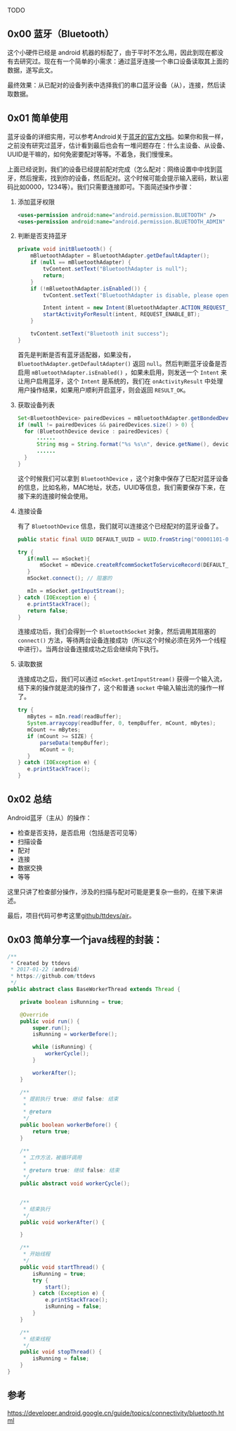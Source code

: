 TODO


## 0x00 蓝牙（Bluetooth）

这个小硬件已经是 android 机器的标配了，由于平时不怎么用，因此到现在都没有去研究过。现在有一个简单的小需求：通过蓝牙连接一个串口设备读取其上面的数据，遂写此文。

最终效果：从已配对的设备列表中选择我们的串口蓝牙设备（从），连接，然后读取数据。

## 0x01 简单使用

蓝牙设备的详细实用，可以参考Android关于[蓝牙的官方文档](https://developer.android.google.cn/guide/topics/connectivity/bluetooth.html)。如果你和我一样，之前没有研究过蓝牙，估计看到最后也会有一堆问题存在：什么主设备、从设备、UUID是干嘛的，如何免密要配对等等。不着急，我们慢慢来。

上面已经说到，我们的设备已经提前配对完成（怎么配对：网络设置中中找到蓝牙，然后搜索，找到你的设备，然后配对。这个时候可能会提示输入密码，默认密码比如0000，1234等）。我们只需要连接即可。下面简述操作步骤：

1. 添加蓝牙权限

    ``` xml
    <uses-permission android:name="android.permission.BLUETOOTH" />
    <uses-permission android:name="android.permission.BLUETOOTH_ADMIN" />
    ```
    
2. 判断是否支持蓝牙

    ``` java
    private void initBluetooth() {
        mBluetoothAdapter = BluetoothAdapter.getDefaultAdapter();
        if (null == mBluetoothAdapter) {
            tvContent.setText("BluetoothAdapter is null");
            return;
        }
        if (!mBluetoothAdapter.isEnabled()) {
            tvContent.setText("BluetoothAdapter is disable, please open it");

            Intent intent = new Intent(BluetoothAdapter.ACTION_REQUEST_ENABLE);
            startActivityForResult(intent, REQUEST_ENABLE_BT);
        }

        tvContent.setText("Bluetooth init success");
    }
    ```
    
    首先是判断是否有蓝牙适配器，如果没有，`BluetoothAdapter.getDefaultAdapter()` 返回 `null`。然后判断蓝牙设备是否启用 `mBluetoothAdapter.isEnabled()` ，如果未启用，则发送一个 `Intent` 来让用户启用蓝牙，这个 `Intent` 是系统的，我们在 `onActivityResult` 中处理用户操作结果，如果用户顺利开启蓝牙，则会返回 `RESULT_OK`。
    
3. 获取设备列表

    ``` java
    Set<BluetoothDevice> pairedDevices = mBluetoothAdapter.getBondedDevices();
    if (null != pairedDevices && pairedDevices.size() > 0) {
      for (BluetoothDevice device : pairedDevices) {
          ......
          String msg = String.format("%s %s\n", device.getName(), device.getAddress());
          ......
      }
    }
    ```
    
    这个时候我们可以拿到 `BluetoothDevice` ，这个对象中保存了已配对蓝牙设备的信息，比如名称，MAC地址，状态，UUID等信息，我们需要保存下来，在接下来的连接时候会使用。
    
4. 连接设备

    有了 `BluetoothDevice` 信息，我们就可以连接这个已经配对的蓝牙设备了。
    
    ``` java
    public static final UUID DEFAULT_UUID = UUID.fromString("00001101-0000-1000-8000-00805f9b34fb");

    try {
       if(null == mSocket){
           mSocket = mDevice.createRfcommSocketToServiceRecord(DEFAULT_UUID);
       }
       mSocket.connect(); // 阻塞的

       mIn = mSocket.getInputStream();
   } catch (IOException e) {
       e.printStackTrace();
       return false;
   }
    ```
    
    连接成功后，我们会得到一个 `BluetoothSocket` 对象，然后调用其阻塞的 `connect()` 方法，等待两台设备连接成功（所以这个时候必须在另外一个线程中进行）。当两台设备连接成功之后会继续向下执行。
    
5. 读取数据

    连接成功之后，我们可以通过 `mSocket.getInputStream()` 获得一个输入流，结下来的操作就是流的操作了，这个和普通 `socket` 中输入输出流的操作一样了。
    
    ``` java
    try {
       mBytes = mIn.read(readBuffer);
       System.arraycopy(readBuffer, 0, tempBuffer, mCount, mBytes);
       mCount += mBytes;
       if (mCount >= SIZE) {
           parseData(tempBuffer);
           mCount = 0;
       }
   } catch (IOException e) {
       e.printStackTrace();
   }
    ```

## 0x02 总结
   
Android蓝牙（主从）的操作：
   
- 检查是否支持，是否启用（包括是否可见等）
- 扫描设备
- 配对
- 连接
- 数据交换
- 等等

这里只讲了检查部分操作，涉及的扫描与配对可能是更复杂一些的，在接下来讲述。

最后，项目代码可参考这里[github/ttdevs/air](https://github.com/ttdevs/android/tree/master/apps/air)。

## 0x03 简单分享一个java线程的封装：

``` java
/**
 * Created by ttdevs
 * 2017-01-22 (android)
 * https://github.com/ttdevs
 */
public abstract class BaseWorkerThread extends Thread {

    private boolean isRunning = true;

    @Override
    public void run() {
        super.run();
        isRunning = workerBefore();

        while (isRunning) {
            workerCycle();
        }

        workerAfter();
    }

    /**
     * 提前执行 true: 继续 false: 结束
     *
     * @return
     */
    public boolean workerBefore() {
        return true;
    }

    /**
     * 工作方法，被循环调用
     *
     * @return true: 继续 false: 结束
     */
    public abstract void workerCycle();


    /**
     * 结束执行
     */
    public void workerAfter() {

    }

    /**
     * 开始线程
     */
    public void startThread() {
        isRunning = true;
        try {
            start();
        } catch (Exception e) {
            e.printStackTrace();
            isRunning = false;
        }
    }

    /**
     * 结束线程
     */
    public void stopThread() {
        isRunning = false;
    }
}
```

参考
------
https://developer.android.google.cn/guide/topics/connectivity/bluetooth.html


